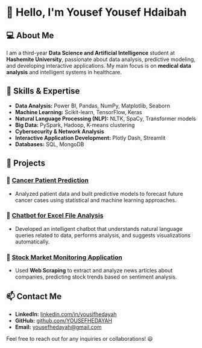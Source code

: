 # 👋 Hello, I'm Yousef Yousef Hdaibah

## 💻 About Me
I am a third-year **Data Science and Artificial Intelligence** student at **Hashemite University**, passionate about data analysis, predictive modeling, and developing interactive applications. My main focus is on **medical data analysis** and intelligent systems in healthcare.

## 🚀 Skills & Expertise
- **Data Analysis:** Power BI, Pandas, NumPy, Matplotlib, Seaborn
- **Machine Learning:** Scikit-learn, TensorFlow, Keras
- **Natural Language Processing (NLP):** NLTK, SpaCy, Transformer models
- **Big Data:** PySpark, Hadoop, K-means clustering
- **Cybersecurity & Network Analysis**
- **Interactive Application Development:** Plotly Dash, Streamlit
- **Databases:** SQL, MongoDB

## 📌 Projects
### 🔹 [Cancer Patient Prediction](#)
- Analyzed patient data and built predictive models to forecast future cancer cases using statistical and machine learning approaches.

### 🔹 [Chatbot for Excel File Analysis](#)
- Developed an intelligent chatbot that understands natural language queries related to data, performs analysis, and suggests visualizations automatically.

### 🔹 [Stock Market Monitoring Application](#)
- Used **Web Scraping** to extract and analyze news articles about companies, predicting stock trends based on sentiment analysis.

## 📫 Contact Me
- **LinkedIn:** [linkedin.com/in/yousifhedayah](#)
- **GitHub:** [github.com/YOUSEFHEDAYAH](#)
- **Email:** yousefhedayah@gmail.com

Feel free to reach out for any inquiries or collaborations! 😃
